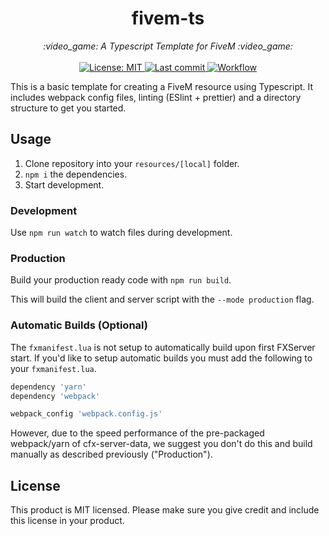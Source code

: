 <h1 align="center">fivem-ts</h1>

<p align="center">
  <i>:video_game: A Typescript Template for FiveM :video_game:</i>
  <br>
  <br>
  <a href="https://github.com/vinigg2/fivem-ts/blob/master/LICENSE">
    <img src="https://img.shields.io/badge/License-MIT-blue.svg?style=flat" alt="License: MIT">
  </a>
  <a href="https://github.com/vinigg2/fivem-ts/commits/master">
    <img src="https://img.shields.io/github/last-commit/vinigg2/fivem-ts.svg?style=flat" alt="Last commit">
  </a>
  <a href="">
    <img src="https://img.shields.io/github/workflow/status/vinigg2/fivem-ts/Node.js%20CI" alt="Workflow">
  </a>
</p>

This is a basic template for creating a FiveM resource using Typescript. It includes webpack config files, linting (ESlint + prettier) and a directory structure to get you started.

## Usage
1. Clone repository into your `resources/[local]` folder.
2. `npm i` the dependencies.
3. Start development.

### Development
Use `npm run watch` to watch files during development.

### Production
Build your production ready code with `npm run build`.

This will build the client and server script with the `--mode production` flag.

### Automatic Builds (Optional)
The `fxmanifest.lua` is not setup to automatically build upon first FXServer start. If you'd like to setup automatic builds you must add the following to your `fxmanifest.lua`.

```lua
dependency 'yarn'
dependency 'webpack'

webpack_config 'webpack.config.js'
```

However, due to the speed performance of the pre-packaged webpack/yarn of cfx-server-data, we suggest you don't do this and build manually as described previously ("Production").

## License
This product is MIT licensed. Please make sure you give credit and include this license in your product.
